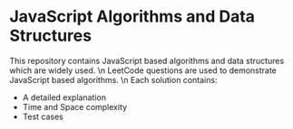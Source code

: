 # JavaScript Algorithms and Data Structures
This repository contains JavaScript based algorithms and data structures which are widely used.
\n
LeetCode questions are used to demonstrate JavaScript based algorithms.
\n
Each solution contains:
* A detailed explanation
* Time and Space complexity
* Test cases 